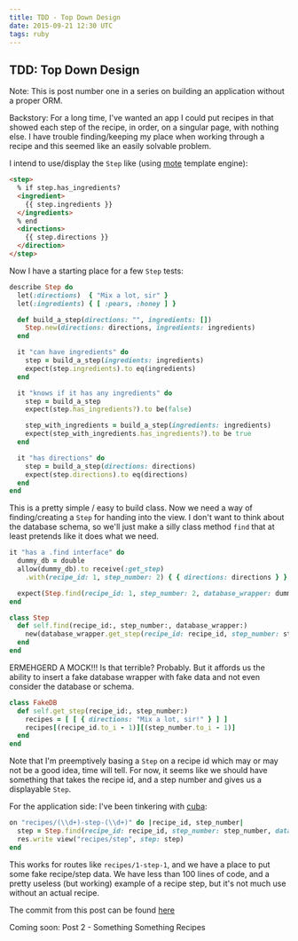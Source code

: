 ```yaml
---
title: TDD - Top Down Design
date: 2015-09-21 12:30 UTC
tags: ruby
---
```


## TDD: Top Down Design

Note: This is post number one in a series on building an application without a proper ORM.

Backstory: For a long time, I've wanted an app I could put recipes in that showed each step
of the recipe, in order, on a singular page, with nothing else. I have trouble finding/keeping
my place when working through a recipe and this seemed like an easily solvable problem.

I intend to use/display the `Step` like (using [mote](https://github.com/soveran/mote) template engine):

```html
<step>
  % if step.has_ingredients?
  <ingredient>
    {{ step.ingredients }}
  </ingredients>
  % end
  <directions>
    {{ step.directions }}
  </direction>
</step>
```

Now I have a starting place for a few `Step` tests:

```ruby
describe Step do
  let(:directions)  { "Mix a lot, sir" }
  let(:ingredients) { [ :pears, :honey ] }

  def build_a_step(directions: "", ingredients: [])
    Step.new(directions: directions, ingredients: ingredients)
  end

  it "can have ingredients" do
    step = build_a_step(ingredients: ingredients)
    expect(step.ingredients).to eq(ingredients)
  end

  it "knows if it has any ingredients" do
    step = build_a_step
    expect(step.has_ingredients?).to be(false)

    step_with_ingredients = build_a_step(ingredients: ingredients)
    expect(step_with_ingredients.has_ingredients?).to be true
  end

  it "has directions" do
    step = build_a_step(directions: directions)
    expect(step.directions).to eq(directions)
  end
end
```

This is a pretty simple / easy to build class. Now we need a way of
finding/creating a `Step` for handing into the view. I don't want to think about
the database schema, so we'll just make a silly class method `find` that at
least pretends like it does what we need.

```ruby
it "has a .find interface" do
  dummy_db = double
  allow(dummy_db).to receive(:get_step)
    .with(recipe_id: 1, step_number: 2) { { directions: directions } }

  expect(Step.find(recipe_id: 1, step_number: 2, database_wrapper: dummy_db)).to be_a(Step)
end

class Step
  def self.find(recipe_id:, step_number:, database_wrapper:)
    new(database_wrapper.get_step(recipe_id: recipe_id, step_number: step_number))
  end
end
```

ERMEHGERD A MOCK!!! Is that terrible? Probably. But it affords us the ability to insert
a fake database wrapper with fake data and not even consider the database or schema.

```ruby
class FakeDB
  def self.get_step(recipe_id:, step_number:)
    recipes = [ [ { directions: "Mix a lot, sir!" } ] ]
    recipes[(recipe_id.to_i - 1)][(step_number.to_i - 1)]
  end
end
```

Note that I'm preemptively basing a `Step` on a recipe id which may or may not be a good idea,
time will tell. For now, it seems like we should have something that takes the recipe id,
and a step number and gives us a displayable `Step`.

For the application side: I've been tinkering with [cuba](https://github.com/soveran/cuba):

```ruby
on "recipes/(\\d+)-step-(\\d+)" do |recipe_id, step_number|
  step = Step.find(recipe_id: recipe_id, step_number: step_number, database_wrapper: FakeDB)
  res.write view("recipes/step", step: step)
end
```

This works for routes like `recipes/1-step-1`, and we have a place to put some fake recipe/step
data. We have less than 100 lines of code, and a pretty useless (but working) example of a
recipe step, but it's not much use without an actual recipe.

The commit from this post can be found [here](https://github.com/piisalie/recipeat/commit/df85555e95b6ee08d83ac020a61d3b3a2c6d5da5)

Coming soon: Post 2 - Something Something Recipes
